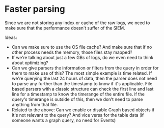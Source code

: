 
# Faster parsing

Since we are not storing any index or cache of the raw logs, we need to make sure that the performance doesn't suffer of the SIEM.

Ideas:
* Can we make sure to use the OS file cache? And make sure that if no other process needs the memory, those files stay mapped?
* If we're talking about just a few GBs of logs, do we even need to think about optimizing?
* Can we give parsers the information or filters from the query in order for them to make use of this? The most simple example is time related. If we're querying the last 24 hours of data, then the parser does not need to parse any further than the timestamp to know if it's applicable. File based parsers with a classic structure can check the first line and last line for a timestamp to know the timerange of the entire file. If the query's timerange is outside of this, then we don't need to parse anything from that file.
* Related to the above: Can we enable or disable Graph based objects if it's not relevant to the query? And vice versa for the table data (if someone wants a graph query, no need for Events)
